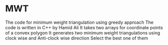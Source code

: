 # MWT
The code for minimum weight triangulation using greedy approach
The code is written in C++ by Hamid Ali
It takes two arrays for coordinate points of a convex polygon
It generates two minimum weight triangulations using clock wise and Anti-clock wise direction
Select the best one of them
